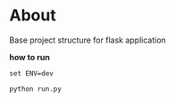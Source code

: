 # About

Base project structure for flask application

**how to run**

`set ENV=dev`

`python run.py`

